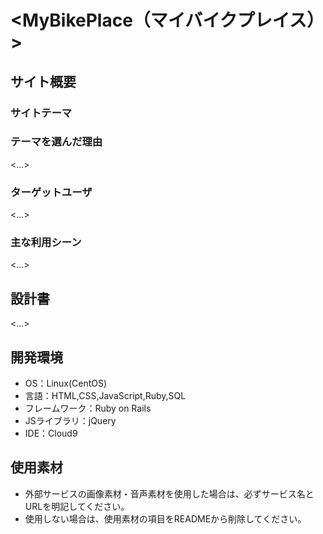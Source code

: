 # <MyBikePlace（マイバイクプレイス）>

## サイト概要
### サイトテーマ



### テーマを選んだ理由
<...>

### ターゲットユーザ
<...>

### 主な利用シーン
<...>

## 設計書
<...>

## 開発環境
- OS：Linux(CentOS)
- 言語：HTML,CSS,JavaScript,Ruby,SQL
- フレームワーク：Ruby on Rails
- JSライブラリ：jQuery
- IDE：Cloud9

## 使用素材
- 外部サービスの画像素材・音声素材を使用した場合は、必ずサービス名とURLを明記してください。
- 使用しない場合は、使用素材の項目をREADMEから削除してください。
